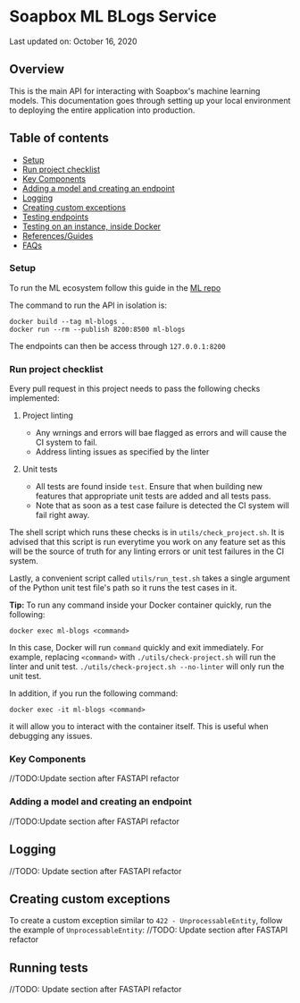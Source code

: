 # Soapbox ML BLogs Service

Last updated on: October 16, 2020

## Overview
This is the main API for interacting with Soapbox's machine learning models. This documentation goes through setting up your local environment to deploying the entire application into production.

## Table of contents
- [Setup](#setup)
- [Run project checklist](#run-project-checklist)
- [Key Components](#key-components)
- [Adding a model and creating an endpoint](#adding-a-model-and-creating-an-endpoint)
- [Logging](#logging)
- [Creating custom exceptions](#creating-custom-exceptions)
- [Testing endpoints](#testing-endpoints)
- [Testing on an instance, inside Docker](#testing-on-an-instance-inside-docker)
- [References/Guides](#referencesguides)
- [FAQs](#faqs)

### Setup
To run the ML ecosystem follow this guide in the [ML repo](https://github.com/Soapbox/ml)

The command to run the API in isolation is:

```
docker build --tag ml-blogs .
docker run --rm --publish 8200:8500 ml-blogs
```

The endpoints can then be access through `127.0.0.1:8200`

### Run project checklist
Every pull request in this project needs to pass the following checks implemented:
1) Project linting
    - Any wrnings and errors will bae flagged as errors and will cause the CI system to fail.
    - Address linting issues as specified by the linter

2) Unit tests
    - All tests are found inside `test`. Ensure that when building new features that appropriate unit tests are added and all tests pass.
    - Note that as soon as a test case failure is detected the CI system will fail right away.

The shell script which runs these checks is in `utils/check_project.sh`. It is advised that this script is run everytime you work on any feature set
as this will be the source of truth for any linting errors or unit test failures in the CI system.

Lastly, a convenient script called `utils/run_test.sh` takes a single argument of the Python unit test file's path so it runs the test cases in it.

**Tip:** To run any command inside your Docker container quickly, run the following:
```
docker exec ml-blogs <command>
```

In this case, Docker will run `command` quickly and exit immediately. For example, replacing `<command>` with `./utils/check-project.sh` will run the linter and unit test. `./utils/check-project.sh --no-linter` will only run the unit test.

In addition, if you run the following command:
```
docker exec -it ml-blogs <command>
```

it will allow you to interact with the container itself. This is useful when debugging any issues.

### Key Components
//TODO:Update section after FASTAPI refactor

### Adding a model and creating an endpoint
//TODO:Update section after FASTAPI refactor

## Logging
//TODO: Update section after FASTAPI refactor

## Creating custom exceptions
To create a custom exception similar to `422 - UnprocessableEntity`, follow the example of `UnprocessableEntity`:
//TODO: Update section after FASTAPI refactor

## Running tests
//TODO: Update section after FASTAPI refactor

